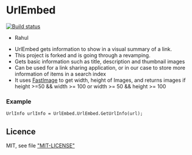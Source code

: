 # UrlEmbed

[![Build status](https://ci.appveyor.com/api/projects/status/3iq2q3wkx2k81wan/branch/master?svg=true)](https://ci.appveyor.com/project/xingh/urlembed/branch/master)


- Rahul 


* UrlEmbed gets information to show in a visual summary of a link. 
* This project is forked and is going through a revamping.
* Gets basic information such as title, description and thumbnail images
* Can be used for a link sharing application, or in our case to store more information of items in a search index
* It uses [FastImage](https://github.com/ynrajasekhar/FastImage) to get width, height of Images, and returns images if height >=50 && width >= 100 or width >= 50 &&  height >= 100 



### Example

    UrlInfo urlInfo = UrlEmbed.UrlEmbed.GetUrlInfo(url);

## Licence

MIT, see file ["MIT-LICENSE"](MIT-LICENSE)

